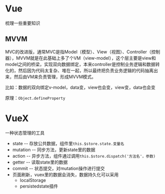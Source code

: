 # Vue

梳理一些重要知识

## MVVM

MVC的改进版，通常MVC是指Model（模型）、View（视图）、Controller（控制器），MVVM就是在此基础上多了个VM（view-model），这个层主要是view和model之间的桥梁，实现双向数据绑定，本来controller是控制业务逻辑和数据转化的，然后因为代码太复杂、堆在一起，所以最终把负责业务逻辑的代码抽离出来，然后由VM来负责管理，形成MVVM模式。

比如：数据的双向绑定v-model，data变，view也会变，view变，data也会变

原理：`Object.defineProperty`



# VueX

一种状态管理的工具

- state -- 存放公共数据，组件里`this.$store.state.变量名`
- mutation -- 同步方法，更新state里的数据
- action -- 异步方法，组件通过调用`this.$store.dispatch('方法名'，参数)`
- getter -- 读取state里的数据
- commit -- 状态提交，对mutation操作进行提交
- 页面刷新，vuex里的数据会消失，数据持久化可以采用
  - localStorage
  - persistedstate插件

